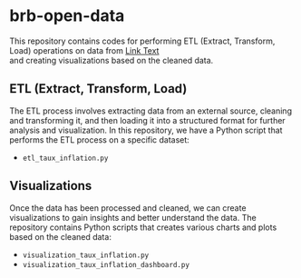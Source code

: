 # brb-open-data

This repository contains codes for performing ETL (Extract, Transform, Load) operations on data from [Link Text](https://brb.bi/)  
and creating visualizations based on the cleaned data.

## ETL (Extract, Transform, Load)
The ETL process involves extracting data from an external source, cleaning and transforming it, and then loading it into a structured format for further analysis and visualization. In this repository, we have a Python script that performs the ETL process on a specific dataset:

- `etl_taux_inflation.py`

## Visualizations
Once the data has been processed and cleaned, we can create visualizations to gain insights and better understand the data. The repository contains Python scripts that creates various charts and plots based on the cleaned data:

- `visualization_taux_inflation.py`
- `visualization_taux_inflation_dashboard.py`


